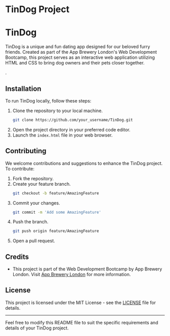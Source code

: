 # TinDog Project



# TinDog

TinDog is a unique and fun dating app designed for our beloved furry friends. Created as part of the App Brewery London's Web Development Bootcamp, this project serves as an interactive web application utilizing HTML and CSS to bring dog owners and their pets closer together.

.

## Installation

To run TinDog locally, follow these steps:

1. Clone the repository to your local machine.
   ```sh
   git clone https://github.com/your_username/TinDog.git
   ```
2. Open the project directory in your preferred code editor.
3. Launch the `index.html` file in your web browser.

## Contributing

We welcome contributions and suggestions to enhance the TinDog project. To contribute:

1. Fork the repository.
2. Create your feature branch.
   ```sh
   git checkout -b feature/AmazingFeature
   ```
3. Commit your changes.
   ```sh
   git commit -m 'Add some AmazingFeature'
   ```
4. Push the branch.
   ```sh
   git push origin feature/AmazingFeature
   ```
5. Open a pull request.

## Credits

- This project is part of the Web Development Bootcamp by App Brewery London. Visit [App Brewery London](https://www.appbrewery.co/) for more information.

## License

This project is licensed under the MIT License - see the [LICENSE](LICENSE) file for details.

---
Feel free to modify this README file to suit the specific requirements and details of your TinDog project.
